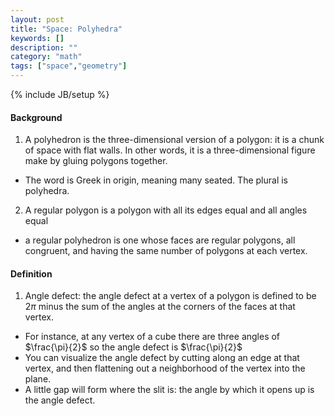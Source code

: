 ```yaml
---
layout: post
title: "Space: Polyhedra"
keywords: []
description: ""
category: "math"
tags: ["space","geometry"]
---
```

{% include JB/setup %}


#### Background
1. A polyhedron is the three-dimensional version of a polygon: it is a chunk of
   space with flat walls. In other words, it is a three-dimensional figure make
   by gluing polygons together.
- The word is Greek in origin, meaning many seated. The plural is polyhedra.

2. A regular polygon is a polygon with all its edges equal and all angles equal
- a regular polyhedron is one whose faces are regular polygons, all congruent,
  and having the same number of polygons at each vertex.


#### Definition
1. Angle defect: the angle defect at a vertex of a polygon is defined to be $2
   \pi$ minus the sum of the angles at the corners of the faces at that vertex.
- For instance, at any vertex of a cube there are three angles of $\frac{\pi}{2}$
so the angle defect is $\frac{\pi}{2}$
- You can visualize the angle defect by cutting along an edge at that vertex,
  and then flattening out a neighborhood of the vertex into the plane.
- A little gap will form where the slit is: the angle by which it opens up is
  the angle defect.




